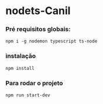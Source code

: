 # nodets-Canil

### Pré requisitos globais:
`npm i -g nodemon typescript ts-node`

### instalação
`npm install`

### Para rodar o projeto
`npm run start-dev` 